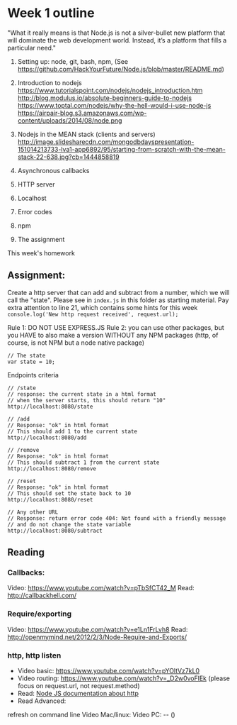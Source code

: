 # Week 1 outline

"What it really means is that Node.js is not a silver-bullet new platform that will dominate the web development world. Instead, it’s a platform that fills a particular need."

1. Setting up: node, git, bash, npm, (See https://github.com/HackYourFuture/Node.js/blob/master/README.md)
2. Introduction to nodejs
  https://www.tutorialspoint.com/nodejs/nodejs_introduction.htm
  http://blog.modulus.io/absolute-beginners-guide-to-nodejs
  https://www.toptal.com/nodejs/why-the-hell-would-i-use-node-js
  https://airpair-blog.s3.amazonaws.com/wp-content/uploads/2014/08/node.png
  
3. Nodejs in the MEAN stack (clients and servers)
  http://image.slidesharecdn.com/mongodbdayspresentation-151014213733-lva1-app6892/95/starting-from-scratch-with-the-mean-stack-22-638.jpg?cb=1444858819
4. Asynchronous callbacks
5. HTTP server
6. Localhost
7. Error codes
8. npm
9. The assignment

This week's homework

## Assignment:
Create a http server that can add and subtract from a number, which we will call the "state". Please see in `index.js` in this folder as starting material. Pay extra attention to line 21, which contains some hints for this week `console.log('New http request received', request.url);`

Rule 1: DO NOT USE EXPRESS.JS
Rule 2: you can use other packages, but you HAVE to also make a version WITHOUT any NPM packages (http, of course, is not NPM but a node native package)
```
// The state
var state = 10; 
```

Endpoints criteria
```
// /state 
// response: the current state in a html format 
// when the server starts, this should return "10"
http://localhost:8080/state 

// /add
// Response: "ok" in html format
// This should add 1 to the current state
http://localhost:8080/add

// /remove
// Response: "ok" in html format
// This should subtract 1 ƒrom the current state
http://localhost:8080/remove

// /reset
// Response: "ok" in html format
// This should set the state back to 10
http://localhost:8080/reset

// Any other URL
// Response: return error code 404: Not found with a friendly message
// and do not change the state variable
http://localhost:8080/subtract
```

## Reading
### Callbacks: 
Video: https://www.youtube.com/watch?v=pTbSfCT42_M
Read: http://callbackhell.com/

### Require/exporting
Video: https://www.youtube.com/watch?v=e1Ln1FrLvh8
Read: http://openmymind.net/2012/2/3/Node-Require-and-Exports/

### http, http listen
- Video basic: https://www.youtube.com/watch?v=pYOltVz7kL0
- Video routing: https://www.youtube.com/watch?v=_D2w0voFlEk (please focus on request.url, not request.method)
- Read: [Node JS documentation about http](https://nodejs.org/en/docs/guides/anatomy-of-an-http-transaction/)
- Read Advanced: 

refresh on command line
Video Mac/linux: 
Video PC: -- ()
